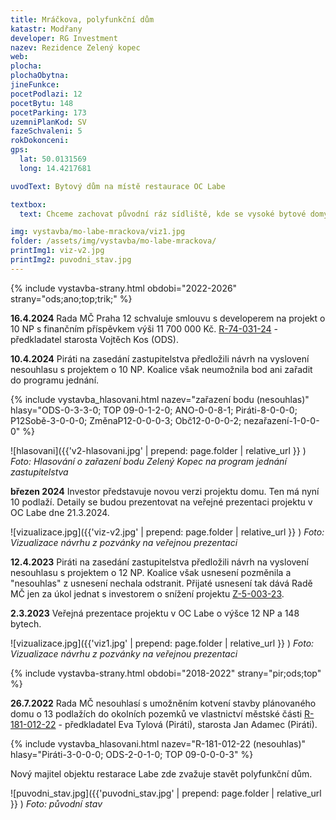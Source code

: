 ```yaml
---
title: Mráčkova, polyfunkční dům
katastr: Modřany
developer: RG Investment
nazev: Rezidence Zelený kopec
web: 
plocha:
plochaObytna:
jineFunkce:
pocetPodlazi: 12
pocetBytu: 148
pocetParking: 173
uzemniPlanKod: SV
fazeSchvaleni: 5
rokDokonceni: 
gps:
  lat: 50.0131569
  long: 14.4217681

uvodText: Bytový dům na místě restaurace OC Labe

textbox:
  text: Chceme zachovat původní ráz sídliště, kde se vysoké bytové domy střídají s nízkými budovami občanské vybavenosti. V celém parteru, který sousedí s náměstíčkem a obchodní pasáži, požadujeme zachovat obchody a služby, tedy nebytovou funkci, kterou požaduje i územní plán (SV). Po vzoru územní studie okolí stanice metra Libuš a tam stojícímu OC Obzor, bychom akceptovali výšku do 4 pater. Parkování jen v podzemních garážích.

img: vystavba/mo-labe-mrackova/viz1.jpg
folder: /assets/img/vystavba/mo-labe-mrackova/
printImg1: viz-v2.jpg
printImg2: puvodni_stav.jpg
---
```


{% include vystavba-strany.html obdobi="2022-2026" strany="ods;ano;top;trik;" %}

**16.4.2024** Rada MČ Praha 12 schvaluje smlouvu s developerem na projekt o 10 NP s finančním příspěvkem výši 11 700 000 Kč. [R-74-031-24](https://www.praha12.cz/assets/File.ashx?id_org=80112&id_dokumenty=104499) - předkladatel starosta Vojtěch Kos (ODS).

**10.4.2024** Piráti na zasedání zastupitelstva předložili návrh na vyslovení nesouhlasu s projektem o 10 NP. Koalice však neumožnila bod ani zařadit do programu jednání.

{% include vystavba_hlasovani.html nazev="zařazení bodu (nesouhlas)" hlasy="ODS-0-3-3-0; TOP 09-0-1-2-0; ANO-0-0-8-1; Piráti-8-0-0-0; P12Sobě-3-0-0-0; ZměnaP12-0-0-0-3; Obč12-0-0-0-2; nezařazení-1-0-0-0" %}

![hlasovani]({{'v2-hlasovani.jpg' | prepend: page.folder | relative_url }} )
_Foto: Hlasování o zařazení bodu Zelený Kopec na program jednání zastupitelstva_

**březen 2024** Investor představuje novou verzi projektu domu. Ten má nyní 10 podlaží. Detaily se budou prezentovat na veřejné prezentaci projektu v OC Labe dne 21.3.2024.

![vizualizace.jpg]({{'viz-v2.jpg' | prepend: page.folder | relative_url }} )
_Foto: Vizualizace návrhu z pozvánky na veřejnou prezentaci_

**12.4.2023** Piráti na zasedání zastupitelstva předložili návrh na vyslovení nesouhlasu s projektem o 12 NP. Koalice však usnesení pozměnila a "nesouhlas" z usnesení nechala odstranit. Přijaté usnesení tak dává Radě MČ jen za úkol jednat s investorem o snížení projektu [Z-5-003-23](https://www.praha12.cz/assets/File.ashx?id_org=80112&id_dokumenty=96778).

**2.3.2023** Veřejná prezentace projektu v OC Labe o výšce 12 NP a 148 bytech.

![vizualizace.jpg]({{'viz1.jpg' | prepend: page.folder | relative_url }} )
_Foto: Vizualizace návrhu z pozvánky na veřejnou prezentaci_

{% include vystavba-strany.html obdobi="2018-2022" strany="pir;ods;top" %}

**26.7.2022** Rada MČ nesouhlasí s umožněním kotvení stavby plánovaného domu o 13 podlažích do okolních pozemků ve vlastnictví městské části [R-181-012-22](https://www.praha12.cz/assets/File.ashx?id_org=80112&id_dokumenty=91794) - předkladatel Eva Tylová (Piráti), starosta Jan Adamec (Piráti).

{% include vystavba_hlasovani.html nazev="R-181-012-22 (nesouhlas)" hlasy="Piráti-3-0-0-0; ODS-2-0-1-0; TOP 09-0-0-0-3" %}

Nový majitel objektu restarace Labe zde zvažuje stavět polyfunkční dům.

![puvodni_stav.jpg]({{'puvodni_stav.jpg' | prepend: page.folder | relative_url }} )
_Foto: původní stav_
